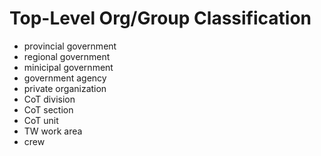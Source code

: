 # Top-Level Org/Group Classification

* provincial government
* regional government
* minicipal government
* government agency
* private organization
* CoT division
* CoT section
* CoT unit
* TW work area
* crew